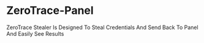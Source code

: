 # ZeroTrace-Panel
 ZeroTrace Stealer Is Designed To Steal Credentials And Send Back To Panel And Easily See Results
